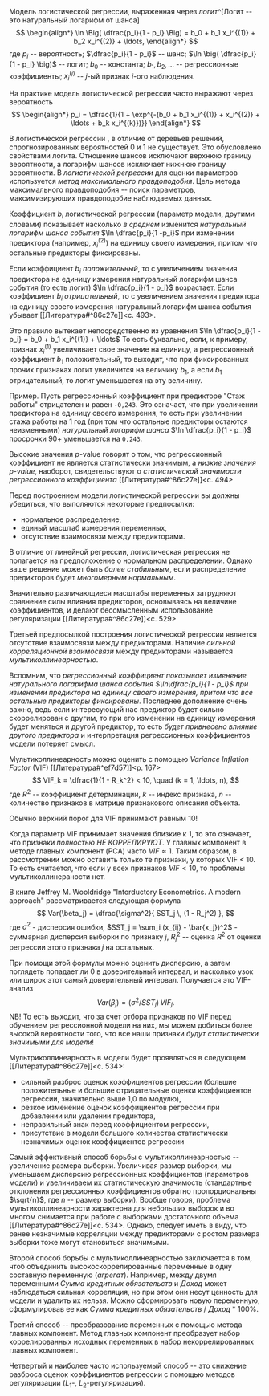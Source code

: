 Модель логистической регрессии, выраженная через _логит_^[Логит -- это натуральный логарифм от шанса]
$$
\begin{align*}
\ln \Big( \dfrac{p_i}{1 - p_i} \Big) = b_0 + b_1 x_i^{(1)} + b_2 x_i^{(2)} + \ldots,
\end{align*}
$$
где $p_i$ -- вероятность; $\dfrac{p_i}{1 - p_i}$ -- шанс; $\ln \big( \dfrac{p_i}{1 - p_i} \big)$ -- логит; $b_0$ -- константа; $b_1, b_2, \ldots$ -- регрессионные коэффициенты; $x_i^{(j)}$ -- $j$-ый признак $i$-ого наблюдения.

На практике модель логистической регрессии часто выражают через вероятность
$$
\begin{align*}
p_i = \dfrac{1}{1 + \exp^{-(b_0 + b_1 x_i^{(1)} + x_i^{(2)} + \ldots + b_k x_i^{(k)})}}
\end{align*}
$$

В логистической регрессии , в отличие от деревьев решений, спрогнозированных вероятностей 0 и 1 не существует. Это обусловлено свойствами логита. Отношение шансов исключают верхнюю границу вероятности, а логарифм шансов исключает нижнюю границу вероятности. В _логистической регрессии_ для оценки параметров используется _метод максимального правдоподобия_. Цель метода максимального правдоподобия -- поиск параметров, максимизирующих правдоподобие наблюдаемых данных.

Коэффициент $b_i$ логистической регрессии (параметр модели, другими словами) показывает насколько _в среднем_ изменится _натуральный логарифм шанса события_ $\ln \dfrac{p_i}{1 -p_i}$ при изменении предиктора (например, $x_i^{(2)}$) на единицу своего измерения, притом что остальные предикторы фиксированы. 

Если коэффициент $b_i$ _положительный_, то с увеличением значения предиктора на единицу измерения натуральный логарифм шанса события (то есть логит) $\ln \dfrac{p_i}{1 - p_i}$  возрастает. Если коэффициент $b_i$ _отрицательный_, то с увеличением значения предиктора на единицу своего измерения натуральный логарифм шанса события убывает [[Литература#^86c27e]]<c. 493>.

Это правило вытекает непосредственно из уравнения $\ln \dfrac{p_i}{1 - p_i} = b_0 + b_1 x_i^{(1)} + \ldots$  То есть буквально, если, к примеру, признак $x_i^{(1)}$ увеличивает свое значение на единицу, а регрессионный коэффициент $b_1$ положительный, то выходит, что при фиксированных прочих признаках логит увеличится на величину $b_1$, а если $b_1$ отрицательный, то логит уменьшается на эту величину.

Пример. Пусть регрессионный коэффициент при предикторе "Стаж работы" отрицателен и равен `-0,243`. Это означает, что при увеличении предиктора на единицу своего измерения, то есть при увеличении стажа работы на 1 год (при том что остальные предикторы остаются неизменными) _натуральный логарифм шанса_  $\ln \dfrac{p_i}{1 - p_i}$ просрочки 90+ уменьшается на `0,243`.

Высокие значения $p$-value говорят о том, что регрессионный коэффициент не является статистически значимым, а _низкие значения $p$-value_, наоборот, свидетельствуют о _статистической значимости регрессионного коэффициента_ [[Литература#^86c27e]]<c. 494>

Перед построением модели логистической регрессии вы должны убедиться, что выполяются некоторые предпосылки:
- нормальное распределение,
- единый масштаб измерения переменных,
- отсутствие взаимосвязи между предикторами.

В отличие от линейной регрессии, логистическая регрессия не полагается на предположение о нормальном распределении. Однако ваше решение может быть _более стабильным_, если распределение предикторов будет _многомерным нормальным_.

Значительно различающиеся масштабы переменных затрудняют сравнение силы влияния предикторов, основываясь на величине коэффициентов, и делают бессмысленным использование регуляризации [[Литература#^86c27e]]<c. 529>

Третьей предпосылкой построения логистической регрессии является отсутствие взаимосвязи между предикторами. Наличие _сильной корреляционной взаимосвязи_ между предикторами называется _мультиколлинеарностью_.

Вспомним, что _регрессионный коэффициент показывает изменение натурального логарифма шанса события $\ln\dfrac{p_i}{1 - p_i}$ при изменении предиктора на единицу своего измерения, притом что все остальные предикторы фиксированы_. Последнее дополнение очень важно, ведь если интересующий нас предиктор будет сильно скоррелирован с другим, то при его изменении на единицу измерения будет меняться и другой предиктор, то есть _будет привнесено влияние другого предиктора_ и интерпретация регрессионных коэффициентов модели потеряет смысл.

Мультиколлинеарность можно оценить с помощью _Variance Inflation Factor_ (VIF) [[Литература#^ef7d57]]<p. 167>
$$
VIF_k = \dfrac{1}{1 - R_k^2} < 10, \quad (k = 1, \ldots, n),
$$
где $R^2$ -- коэффициент детерминации, $k$ -- индекс признака, $n$ -- количество признаков в матрице признакового описания объекта.

Обычно верхний порог для VIF принимают равным 10!

Когда параметр VIF принимает значения близкие к 1, то это означает, что признаки _полностью НЕ КОРРЕЛИРУЮТ_. У главных компонент в методе главных компонент (PCA) часто $VIF \approx 1$. Таким образом, в рассмотрении можно оставить только те признаки, у которых VIF < 10. То есть считается, что если у всех признаков $VIF < 10$, то проблемы мультиколлинераности нет.

В книге Jeffrey M. Wooldridge "Intorductory Econometrics. A modern approach" рассматривается следующая формула
$$
Var(\beta_j) = \dfrac{\sigma^2}{ SST_j \, (1 - R_j^2) },
$$
где $\sigma^2$  - дисперсия ошибки, $SST_j = \sum_i (x_{ij} - \bar{x_j})^2$ - суммарная дисперсия выборки по признаку $j$, $R_j^2$ -- оценка $R^2$ от оценки регрессии этого признака $j$ на остальных.

При помощи этой формулы можно оценить дисперсию, а затем поглядеть попадает ли 0 в доверительный интервал, и насколько узок или широк этот самый доверительный интервал. Получается это VIF-анализ
$$
Var(\beta_j) = (\sigma^2 / SST_j) \, VIF_j.
$$
NB! То есть выходит, что за счет отбора признаков по VIF перед обучением регрессионной модели на них, мы можем добиться более высокой вероятности того, что все наши признаки _будут статистически значимыми для модели_!

Мультриколлинеарность в модели будет проявляться в следующем [[Литература#^86c27e]]<c. 534>:
- сильный разброс оценок коэффициентов регрессии (большие положительные и большие отрицательные оценки коэффициентов регрессии, значительно выше 1,0 по модулю),
- резкое изменение оценок коэффициентов регрессии при добавлении или удалении предиктора,
- неправильный знак перед коэффициентом регрессии,
- присутствие в модели большого количества статистически незначимых оценок коэффициентов регрессии

Самый эффективный способ борьбы с мультиколлинеарностью --увеличение размера выборки. Увеличивая размер выборки, мы уменьшаем дисперсию регрессионных коэффициентов (параметров модели) и увеличиваем их статистическую значимость (стандартные отклонения регрессионных коэффициентов обратно пропорциональны $\sqrt{n}$, где $n$ -- размер выборки). Вообще говоря, проблема мультиколлинеарности характерна для небольших выборок и во многом снимается при работе с выборками достаточного объема [[Литература#^86c27e]]<c. 534>. Однако, следует иметь в виду, что ранее незначимые корреляции между предикторами с ростом размера выборки тоже могут становиться значимыми.

Второй способ борьбы с мультиколлинеарностью заключается в том, чтоб объединить высокоскоррелированные переменные в одну составную переменную (_агрегат_). Например, между двумя переменными _Сумма кредитных обязательств_ и _Доход_ может наблюдаться сильная корреляция, но при этом они несут ценность для модели и удалить их нельзя. Можно сформировать новую переменную, сформулировав ее как _Сумма кредитных обязательств_ / _Доход_ * 100%. 

Третий способ -- преобразование переменных с помощью метода главных компонент. Метод главных компонент преобразует набор коррелированных исходных переменных в набор некоррелированных главных компонент.

Четвертый и наиболее часто используемый способ -- это снижение разброса оценок коэффициентов регрессии с помощью методов регуляризации ($L_1$-, $L_2$-регуляризация).
